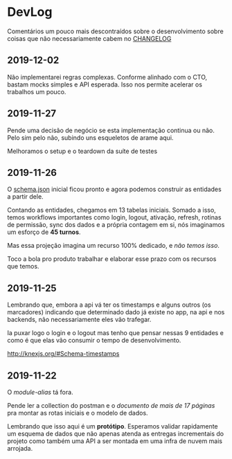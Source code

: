 # DevLog

Comentários um pouco mais descontraídos sobre o desenvolvimento sobre coisas que
não necessariamente cabem no [CHANGELOG](./CHANGELOG.md)

## 2019-12-02

Não implementarei regras complexas. Conforme alinhado com o CTO, bastam mocks
simples e API esperada. Isso nos permite acelerar os trabalhos um pouco.

## 2019-11-27

Pende uma decisão de negócio se esta implementação continua ou não. Pelo sim
pelo não, subindo uns esqueletos de arame aqui.

Melhoramos o setup e o teardown da suíte de testes

## 2019-11-26

O [schema.json](./schema.json) inicial ficou pronto e agora podemos construir as
entidades a partir dele.

Contando as entidades, chegamos em 13 tabelas iniciais. Somado a isso, temos
workflows importantes como login, logout, ativação, refresh, rotinas de
permissão, sync dos dados e a própria contagem em si, nós imaginamos um esforço
de **45 turnos**.

Mas essa projeção imagina um recurso 100% dedicado, e _não temos isso_.

Toco a bola pro produto trabalhar e elaborar esse prazo com os recursos que
temos.

## 2019-11-25

Lembrando que, embora a api vá ter os timestamps e alguns outros (os marcadores)
indicando que determinado dado já existe no app, na api e nos backends, não
necessariamente eles vão trafegar.

Ia puxar logo o login e o logout mas tenho que pensar nessas 9 entidades e como
é que elas vão consumir o tempo de desenvolvimento.

<http://knexjs.org/#Schema-timestamps>

## 2019-11-22

O _module-alias_ tá fora.

Pende ler a collection do postman e o _documento de mais de 17 páginas_ pra
montar as rotas iniciais e o modelo de dados.

Lembrando que isso aqui é um **protótipo**. Esperamos validar rapidamente um
esquema de dados que não apenas atenda as entregas incrementais do projeto como
também uma API a ser montada em uma infra de nuvem mais arrojada.
